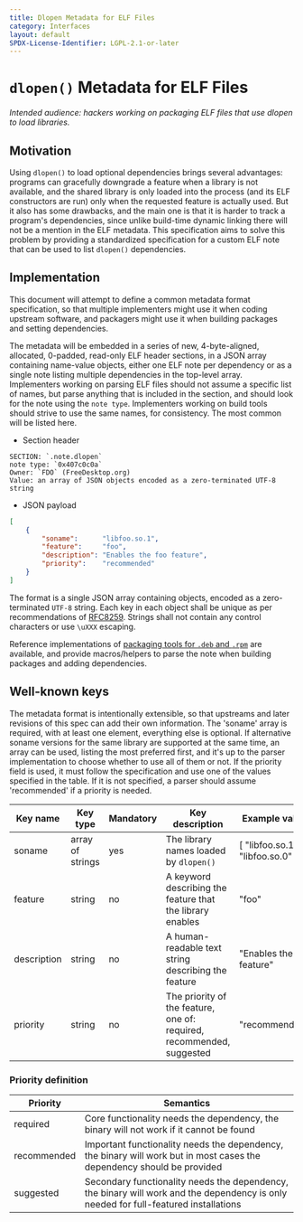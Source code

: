 ```yaml
---
title: Dlopen Metadata for ELF Files
category: Interfaces
layout: default
SPDX-License-Identifier: LGPL-2.1-or-later
---
```


# `dlopen()` Metadata for ELF Files

*Intended audience: hackers working on packaging ELF files that use dlopen to load libraries.*

## Motivation

Using `dlopen()` to load optional dependencies brings several advantages: programs can gracefully downgrade
a feature when a library is not available, and the shared library is only loaded into the process (and its
ELF constructors are run) only when the requested feature is actually used. But it also has some drawbacks,
and the main one is that it is harder to track a program's dependencies, since unlike build-time dynamic
linking there will not be a mention in the ELF metadata. This specification aims to solve this problem by
providing a standardized specification for a custom ELF note that can be used to list `dlopen()`
dependencies.

## Implementation

This document will attempt to define a common metadata format specification, so that multiple implementers
might use it when coding upstream software, and packagers might use it when building packages and setting
dependencies.

The metadata will be embedded in a series of new, 4-byte-aligned, allocated, 0-padded, read-only ELF header
sections, in a JSON array containing name-value objects, either one ELF note per dependency or as a single
note listing multiple dependencies in the top-level array. Implementers working on parsing ELF files should
not assume a specific list of names, but parse anything that is included in the section, and should look for
the note using the `note type`. Implementers working on build tools should strive to use the same names, for
consistency. The most common will be listed here.

* Section header

```
SECTION: `.note.dlopen`
note type: `0x407c0c0a`
Owner: `FDO` (FreeDesktop.org)
Value: an array of JSON objects encoded as a zero-terminated UTF-8 string
```

* JSON payload

```json
[
    {
        "soname":      "libfoo.so.1",
        "feature":     "foo",
        "description": "Enables the foo feature",
        "priority":    "recommended"
    }
]
```

The format is a single JSON array containing objects, encoded as a zero-terminated `UTF-8` string. Each key
in each object shall be unique as per recommendations of [RFC8259](https://datatracker.ietf.org/doc/html/rfc8259#section-4).
Strings shall not contain any control characters or use `\uXXX` escaping.

Reference implementations of [packaging tools for `.deb` and `.rpm`](https://github.com/systemd/package-notes)
are available, and provide macros/helpers to parse the note when building packages and adding dependencies.

## Well-known keys

The metadata format is intentionally extensible, so that upstreams and later revisions of this spec can add
their own information. The 'soname' array is required, with at least one element, everything else is
optional. If alternative soname versions for the same library are supported at the same time, an array can
be used, listing the most preferred first, and it's up to the parser implementation to choose whether to use
all of them or not. If the priority field is used, it must follow the specification and use one of the
values specified in the table. If it is not specified, a parser should assume 'recommended' if a priority is
needed.

| Key name    | Key type                   | Mandatory | Key description                                                       | Example value                    |
|-------------|----------------------------|-----------|-----------------------------------------------------------------------|----------------------------------|
| soname      | array of strings           | yes       | The library names loaded by `dlopen()`                                | [ "libfoo.so.1", "libfoo.so.0" ] |
| feature     | string                     | no        | A keyword describing the feature that the library enables             | "foo"                            |
| description | string                     | no        | A human-readable text string describing the feature                   | "Enables the foo feature"        |
| priority    | string                     | no        | The priority of the feature, one of: required, recommended, suggested | "recommended"                    |

### Priority definition

| Priority    | Semantics                                                                                                                            |
|-------------|--------------------------------------------------------------------------------------------------------------------------------------|
| required    | Core functionality needs the dependency, the binary will not work if it cannot be found                                              |
| recommended | Important functionality needs the dependency, the binary will work but in most cases the dependency should be provided               |
| suggested   | Secondary functionality needs the dependency, the binary will work and the dependency is only needed for full-featured installations |
